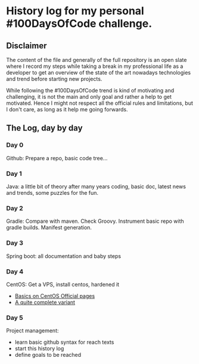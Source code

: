 # History log for my personal #100DaysOfCode challenge.

## Disclaimer
The content of the file and generally of the full repository is an open slate where I record my steps while taking a break in my professional life as a developer to get an overview of the state of the art nowadays technologies and trend before starting new projects.

While following the #100DaysOfCode trend is kind of motivating and challenging, it is not the main and only goal and rather a help to get motivated. Hence I might not respect all the official rules and limitations, but I don't care, as long as it help me going forwards. 

## The Log, day by day

### Day 0
Github: Prepare a repo, basic code tree...

### Day 1
Java: a little bit of theory after many years coding, basic doc, latest news and trends, some puzzles for the fun.

### Day 2
Gradle: Compare with maven. Check Groovy. Instrument basic repo with gradle builds. Manifest generation.

### Day 3
Spring boot: all documentation and baby steps

### Day 4
CentOS: Get a VPS, install centos, hardened it

 - [Basics on CentOS Official pages](https://wiki.centos.org/HowTos/Network/SecuringSSH)
 - [A quite complete variant](https://www.smittix.co.uk/centos-7-server-hardening-guide/)

### Day 5
Project management: 
 - learn basic github syntax for reach texts
 - start this history log
 - define goals to be reached

